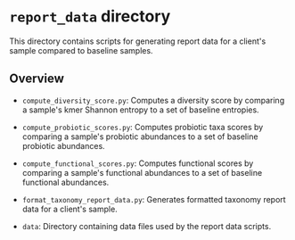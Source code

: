 # `report_data` directory

This directory contains scripts for generating report data for a client's sample compared to baseline samples.

## Overview

- `compute_diversity_score.py`: Computes a diversity score by comparing a sample's kmer Shannon entropy to a set of baseline entropies.

- `compute_probiotic_scores.py`: Computes probiotic taxa scores by comparing a sample's probiotic abundances to a set of baseline probiotic abundances.

- `compute_functional_scores.py`: Computes functional scores by comparing a sample's functional abundances to a set of baseline functional abundances.

- `format_taxonomy_report_data.py`: Generates formatted taxonomy report data for a client's sample.

- `data`: Directory containing data files used by the report data scripts.
